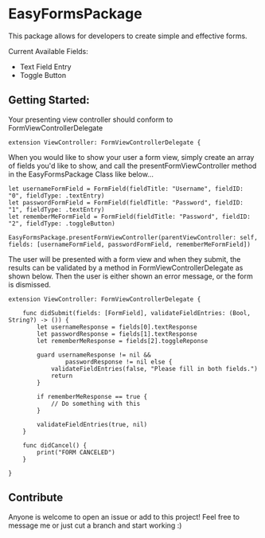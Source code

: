 # EasyFormsPackage

This package allows for developers to create simple and effective forms. 

Current Available Fields:

 - Text Field Entry
 - Toggle Button
 
## Getting Started:  

Your presenting view controller should conform to FormViewControllerDelegate

```
extension ViewController: FormViewControllerDelegate {
``` 

When you would like to show your user a form view, simply create an array of fields you'd like to show, and call the presentFormViewController method in the EasyFormsPackage Class like below... 


```
let usernameFormField = FormField(fieldTitle: "Username", fieldID: "0", fieldType: .textEntry)
let passwordFormField = FormField(fieldTitle: "Password", fieldID: "1", fieldType: .textEntry)
let rememberMeFormField = FormField(fieldTitle: "Password", fieldID: "2", fieldType: .toggleButton)
    
EasyFormsPackage.presentFormViewController(parentViewController: self, fields: [usernameFormField, passwordFormField, rememberMeFormField])
```

The user will be presented with a form view and when they submit, the results can be validated by a method in FormViewControllerDelegate as shown below. Then the user is either shown an error message, or the form is dismissed. 

```
extension ViewController: FormViewControllerDelegate {
    
    func didSubmit(fields: [FormField], validateFieldEntries: (Bool, String?) -> ()) {
        let usernameResponse = fields[0].textResponse
        let passwordResponse = fields[1].textResponse
        let rememberMeResponse = fields[2].toggleReponse
        
        guard usernameResponse != nil &&
                passwordResponse != nil else {
            validateFieldEntries(false, "Please fill in both fields.")
            return
        }
        
        if rememberMeResponse == true {
            // Do something with this
        }
        
        validateFieldEntries(true, nil)
    }
    
    func didCancel() {
        print("FORM CANCELED")
    }

}
```

## Contribute

Anyone is welcome to open an issue or add to this project! Feel free to message me or just cut a branch and start working :)
